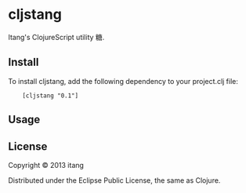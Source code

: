 # cljstang

Itang's ClojureScript utility 糖.

## Install

To install cljstang, add the following dependency to your project.clj file:

        [cljstang "0.1"]

## Usage



## License

Copyright © 2013 itang

Distributed under the Eclipse Public License, the same as Clojure.
